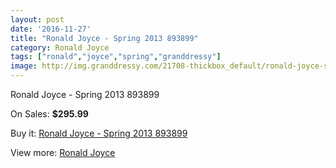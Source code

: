 ```yaml
---
layout: post
date: '2016-11-27'
title: "Ronald Joyce - Spring 2013 893899"
category: Ronald Joyce
tags: ["ronald","joyce","spring","granddressy"]
image: http://img.granddressy.com/21708-thickbox_default/ronald-joyce-spring-2013-893899.jpg
---
```

Ronald Joyce - Spring 2013 893899

On Sales: **$295.99**
<a href="https://www.granddressy.com/en/ronald-joyce/20673-ronald-joyce-spring-2013-893899.html"><amp-img layout="responsive" width="600" height="600" src="//img.granddressy.com/21708-thickbox_default/ronald-joyce-spring-2013-893899.jpg" alt="Ronald Joyce - Spring 2013 893899 0" /></a>

Buy it: [Ronald Joyce - Spring 2013 893899](https://www.granddressy.com/en/ronald-joyce/20673-ronald-joyce-spring-2013-893899.html "Ronald Joyce - Spring 2013 893899")

View more: [Ronald Joyce](https://www.granddressy.com/en/6-ronald-joyce "Ronald Joyce")